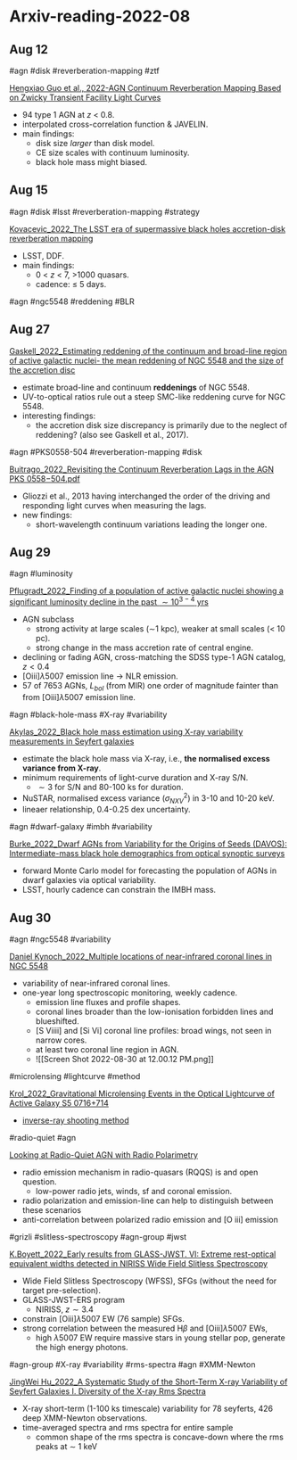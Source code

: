 # Arxiv-reading-2022-08
## Aug 12

#agn #disk #reverberation-mapping #ztf

 [Hengxiao Guo et al., 2022-AGN Continuum Reverberation Mapping Based on Zwicky Transient Facility Light Curves](https://arxiv.org/pdf/2207.06432.pdf)
- 94 type 1 AGN at $z$ < 0.8.
- interpolated cross-correlation function & JAVELIN.
- main findings:
	- disk size *larger* than disk model.
	- CE size scales with continuum luminosity.
	- black hole mass might biased.

## Aug 15

#agn #disk #lsst #reverberation-mapping #strategy

[Kovacevic_2022_The LSST era of supermassive black holes accretion-disk reverberation mapping](https://arxiv.org/pdf/2208.06203.pdf)
- LSST, DDF.
- main findings:
	- 0 < $z$ < 7, >1000 quasars.
	- cadence: $\leq$ 5 days.

#agn #ngc5548 #reddening #BLR

## Aug 27

 [Gaskell_2022_Estimating reddening of the continuum and broad-line region of active galactic nuclei- the mean reddening of NGC 5548 and the size of the accretion disc](https://arxiv.org/abs/2208.11437)
- estimate broad-line and continuum **reddenings** of NGC 5548.
- UV-to-optical ratios rule out a steep SMC-like reddening curve for NGC 5548.
- interesting findings:
	- the accretion disk size discrepancy is primarily due to the neglect of reddening? (also see Gaskell et al., 2017).

#agn #PKS0558-504 #reverberation-mapping #disk 

[Buitrago_2022_Revisiting the Continuum Reverberation Lags in the AGN PKS 0558−504.pdf](https://arxiv.org/pdf/2207.02474.pdf)
- Gliozzi et al., 2013 having interchanged the order of the driving and responding light curves when measuring the lags.
- new findings:
	- short-wavelength continuum variations leading the longer one.


## Aug 29

#agn #luminosity 

[Pflugradt_2022_Finding of a population of active galactic nuclei showing a significant luminosity decline in the past $\sim10^{3-4}$ yrs](https://arxiv.org/pdf/2208.12286.pdf)
- AGN subclass
	- strong activity at large scales ($\sim$1 kpc), weaker at small scales (< 10 pc).
	- strong change in the mass accretion rate of central engine.
- declining or fading AGN, cross-matching the SDSS type-1 AGN catalog, $z < 0.4$
- [Oiii]$\lambda5007$ emission line -> NLR emission.
- 57 of 7653 AGNs, $L_{bol}$ (from MIR) one order of magnitude fainter than from [Oiii]$\lambda5007$ emission line.

#agn #black-hole-mass #X-ray #variability

[Akylas_2022_Black hole mass estimation using X-ray variability measurements in Seyfert galaxies](https://arxiv.org/pdf/2208.12490.pdf)
- estimate the black hole mass via X-ray, i.e., **the normalised excess variance from X-ray**.
- minimum requirements of light-curve duration and X-ray S/N.
	- $\sim3$ for S/N and 80-100 ks for duration.
- NuSTAR, normalised excess variance ($\sigma^2_{NXV}$) in 3-10 and 10-20 keV.
- lineaer relationship, 0.4-0.25 dex uncertainty.

#agn #dwarf-galaxy #imbh #variability 

[Burke_2022_Dwarf AGNs from Variability for the Origins of Seeds (DAVOS): Intermediate-mass black hole demographics from optical synoptic surveys](https://arxiv.org/pdf/2207.04092.pdf)
- forward Monte Carlo model for forecasting the population of AGNs in dwarf galaxies via optical variability.
- LSST, hourly cadence can constrain the IMBH mass.

## Aug 30

#agn #ngc5548 #variability 

[Daniel Kynoch_2022_Multiple locations of near-infrared coronal lines in NGC 5548](https://arxiv.org/pdf/2208.12821.pdf)
- variability of near-infrared coronal lines.
- one-year long spectroscopic monitoring, weekly cadence.
	- emission line fluxes and profile shapes.
	- coronal lines broader than the low-ionisation forbidden lines and blueshifted.
	- [S Viiii] and [Si Vi] coronal line profiles: broad wings, not seen in narrow cores.
	- at least two coronal line region in AGN.
	- ![[Screen Shot 2022-08-30 at 12.00.12 PM.png]]

#microlensing #lightcurve #method 

[Krol_2022_Gravitational Microlensing Events in the Optical Lightcurve of Active Galaxy S5 0716+714](https://arxiv.org/pdf/2208.13185.pdf)
- [inverse-ray shooting method](https://github.com/rpoleski/MulensModel)

#radio-quiet #agn 

[Looking at Radio-Quiet AGN with Radio Polarimetry](https://arxiv.org/pdf/2201.03877.pdf)
- radio emission mechanism in radio-quasars (RQQS) is and open question.
	- low-power radio jets, winds, sf and coronal emission.
- radio polarization and emission-line can help to distinguish between these scenarios
- anti-correlation between polarized radio emission and [O iii] emission

#grizli #slitless-spectroscopy #agn-group #jwst 

[K.Boyett_2022_Early results from GLASS-JWST. VI: Extreme rest-optical equivalent widths detected in NIRISS Wide Field Slitless Spectroscopy](https://arxiv.org/pdf/2207.13459.pdf)
- Wide Field Slitless Spectroscopy (WFSS), SFGs (without the need for target pre-selection).
- GLASS-JWST-ERS program
	- NIRISS, $z \sim3.4$
- constrain [Oiii]$\lambda5007$ EW (76 sample) SFGs.
- strong correlation between the measured H$\beta$ and [Oiii]$\lambda5007$ EWs,
	- high $\lambda5007$ EW require massive stars in young stellar pop, generate the high energy photons.

#agn-group  #X-ray #variability #rms-spectra #agn #XMM-Newton

[JingWei Hu_2022_A Systematic Study of the Short-Term X-ray Variability of Seyfert Galaxies I. Diversity of the X-ray Rms Spectra](https://arxiv.org/pdf/2208.05921.pdf)
- X-ray short-term (1-100 ks timescale) variability for 78 seyferts, 426 deep XMM-Newton observations.
- time-averaged spectra and rms spectra for entire sample
	- common shape of the rms spectra is concave-down where the rms peaks at $\sim$ 1 keV
	